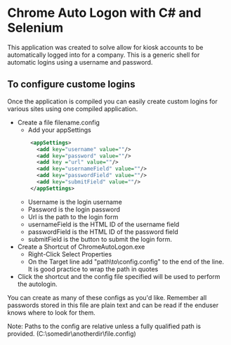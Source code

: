 # Chrome Auto Logon with C# and Selenium
This application was created to solve allow for kiosk accounts to be automatically logged into for a company. This is a generic shell for automatic logins using a username and password.

## To configure custome logins
Once the application is compiled you can easily create custom logins for various sites using one compiled application.

* Create a file filename.config
	* Add your appSettings
	```xml
		<appSettings>
		  <add key="username" value=""/>
		  <add key="password" value=""/>
		  <add key ="url" value=""/>
		  <add key="usernameField" value=""/>
		  <add key="passwordField" value=""/>
		  <add key="submitField" value=""/>
		</appSettings>
	```
	* Username is the login username
	* Password is the login password
	* Url is the path to the login form
	* usernameField is the HTML ID of the username field
	* passwordField is the HTML ID of the password field
	* submitField is the button to submit the login form.
* Create a Shortcut of ChromeAutoLogon.exe
	* Right-Click Select Properties
	* On the Target line add "path\to\config.config" to the end of the line. It is good practice to wrap the path in quotes
* Click the shortcut and the config file specified will be used to perform the autologin.

You can create as many of these configs as you'd like. Remember all passwords stored in this file are plain text and can be read if the enduser knows where to look for them.

Note: Paths to the config are relative unless a fully qualified path is provided. (C:\somedir\anotherdir\file.config)
